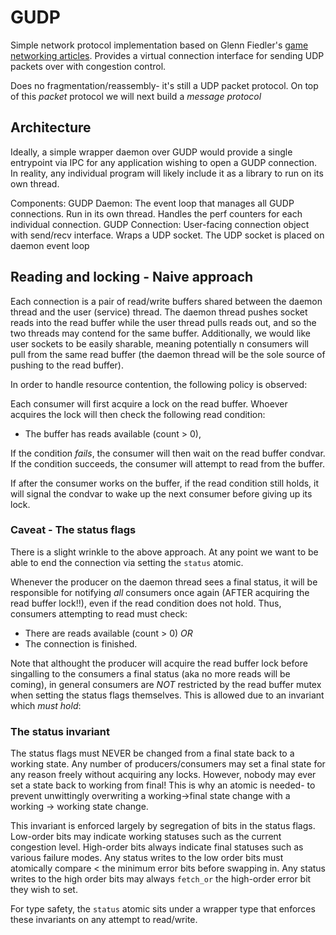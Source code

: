 # GUDP

Simple network protocol implementation based on Glenn Fiedler's [game networking articles](https://gafferongames.com/post/virtual_connection_over_udp/).
Provides a virtual connection interface for sending UDP packets over with congestion control.

Does no fragmentation/reassembly- it's still a UDP packet protocol.
On top of this _packet_ protocol we will next build a _message protocol_

## Architecture

Ideally, a simple wrapper daemon over GUDP would provide a single entrypoint via IPC
for any application wishing to open a GUDP connection. In reality, any individual program
will likely include it as a library to run on its own thread.

Components:
  GUDP Daemon:
    The event loop that manages all GUDP connections. Run in its own thread.
    Handles the perf counters for each individual connection.
  GUDP Connection:
    User-facing connection object with send/recv interface.
    Wraps a UDP socket. The UDP socket is placed on daemon event loop

## Reading and locking - Naive approach
Each connection is a pair of read/write buffers shared between the daemon thread
and the user (service) thread. The daemon thread pushes socket reads into the read
buffer while the user thread pulls reads out, and so the two threads may contend for the same buffer. Additionally, we would like user sockets to be easily sharable, meaning potentially n consumers will pull from the same read buffer (the daemon thread will be the sole source of pushing to the read buffer).

In order to handle resource contention, the following policy is observed:

Each consumer will first acquire a lock on the read buffer.
Whoever acquires the lock will then check the following read condition:
- The buffer has reads available (count > 0),

If the condition _fails_, the consumer will then wait on the read buffer condvar.
If the condition succeeds, the consumer will attempt to read from the buffer.

If after the consumer works on the buffer, if the read condition still holds,
it will signal the condvar to wake up the next consumer before giving up its lock.

### Caveat - The status flags
There is a slight wrinkle to the above approach. At any point we want to be able to end the connection via setting the `status` atomic.

Whenever the producer on the daemon thread sees a final status, it will be responsible for notifying _all_ consumers once again (AFTER acquiring the read buffer lock!!), even if the read condition does not hold. Thus, consumers attempting to read must check:
- There are reads available (count > 0) *OR*
- The connection is finished.

Note that althought the producer will acquire the read buffer lock before singalling to the consumers a final status (aka no more reads will be coming), in general consumers are _NOT_ restricted by the read buffer mutex when setting the status flags themselves. This is allowed due to an invariant which *must hold*:

### The status invariant

The status flags must NEVER be changed from a final state back to a working state. Any number of producers/consumers may set a final state for any reason freely without acquiring any locks. However, nobody may ever set a state back to working from final! This is why an atomic is needed- to prevent unwittingly overwriting a working->final state change with a working -> working state change.

This invariant is enforced largely by segregation of bits in the status flags.
Low-order bits may indicate working statuses such as the current congestion level.
High-order bits always indicate final statuses such as various failure modes.
Any status writes to the low order bits must atomically compare < the minimum error bits before swapping in.
Any status writes to the high order bits may always `fetch_or` the high-order error bit they wish to set.

For type safety, the `status` atomic sits under a wrapper type that enforces these invariants on any attempt to read/write.
